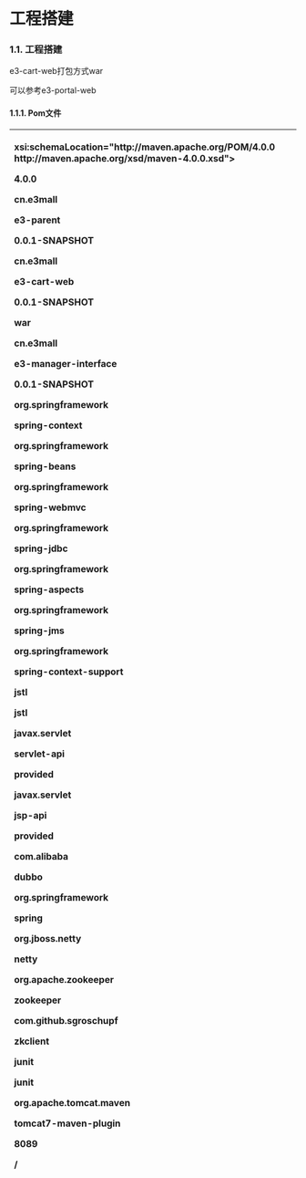 # 工程搭建

### 1.1. 工程搭建

e3-cart-web打包方式war

可以参考e3-portal-web

#### 1.1.1.                  Pom文件

<table>
  <thead>
    <tr>
      <th style="text-align:left">
        <p>
          <project xmlns="http://maven.apache.org/POM/4.0.0" xmlns:xsi="http://www.w3.org/2001/XMLSchema-instance"
          </p>
            <p>xsi:schemaLocation="http://maven.apache.org/POM/4.0.0 http://maven.apache.org/xsd/maven-4.0.0.xsd"></p>
            <p>
              <modelVersion>4.0.0</modelVersion>
            </p>
            <p>
              <parent>
            </p>
            <p>
              <groupId>cn.e3mall</groupId>
            </p>
            <p>
              <artifactId>e3-parent</artifactId>
            </p>
            <p>
              <version>0.0.1-SNAPSHOT</version>
            </p>
            <p>
              </parent>
            </p>
            <p>
              <groupId>cn.e3mall</groupId>
            </p>
            <p>
              <artifactId>e3-cart-web</artifactId>
            </p>
            <p>
              <version>0.0.1-SNAPSHOT</version>
            </p>
            <p>
              <packaging>war</packaging>
            </p>
            <p>
              <dependencies>
            </p>
            <p>
              <dependency>
            </p>
            <p>
              <groupId>cn.e3mall</groupId>
            </p>
            <p>
              <artifactId>e3-manager-interface</artifactId>
            </p>
            <p>
              <version>0.0.1-SNAPSHOT</version>
            </p>
            <p>
              </dependency>
            </p>
            <p>
              <!-- Spring -->
            </p>
            <p>
              <dependency>
            </p>
            <p>
              <groupId>org.springframework</groupId>
            </p>
            <p>
              <artifactId>spring-context</artifactId>
            </p>
            <p>
              </dependency>
            </p>
            <p>
              <dependency>
            </p>
            <p>
              <groupId>org.springframework</groupId>
            </p>
            <p>
              <artifactId>spring-beans</artifactId>
            </p>
            <p>
              </dependency>
            </p>
            <p>
              <dependency>
            </p>
            <p>
              <groupId>org.springframework</groupId>
            </p>
            <p>
              <artifactId>spring-webmvc</artifactId>
            </p>
            <p>
              </dependency>
            </p>
            <p>
              <dependency>
            </p>
            <p>
              <groupId>org.springframework</groupId>
            </p>
            <p>
              <artifactId>spring-jdbc</artifactId>
            </p>
            <p>
              </dependency>
            </p>
            <p>
              <dependency>
            </p>
            <p>
              <groupId>org.springframework</groupId>
            </p>
            <p>
              <artifactId>spring-aspects</artifactId>
            </p>
            <p>
              </dependency>
            </p>
            <p>
              <dependency>
            </p>
            <p>
              <groupId>org.springframework</groupId>
            </p>
            <p>
              <artifactId>spring-jms</artifactId>
            </p>
            <p>
              </dependency>
            </p>
            <p>
              <dependency>
            </p>
            <p>
              <groupId>org.springframework</groupId>
            </p>
            <p>
              <artifactId>spring-context-support</artifactId>
            </p>
            <p>
              </dependency>
            </p>
            <p>
              <!-- JSP相关 -->
            </p>
            <p>
              <dependency>
            </p>
            <p>
              <groupId>jstl</groupId>
            </p>
            <p>
              <artifactId>jstl</artifactId>
            </p>
            <p>
              </dependency>
            </p>
            <p>
              <dependency>
            </p>
            <p>
              <groupId>javax.servlet</groupId>
            </p>
            <p>
              <artifactId>servlet-api</artifactId>
            </p>
            <p>
              <scope>provided</scope>
            </p>
            <p>
              </dependency>
            </p>
            <p>
              <dependency>
            </p>
            <p>
              <groupId>javax.servlet</groupId>
            </p>
            <p>
              <artifactId>jsp-api</artifactId>
            </p>
            <p>
              <scope>provided</scope>
            </p>
            <p>
              </dependency>
            </p>
            <p>
              <!-- dubbo相关 -->
            </p>
            <p>
              <dependency>
            </p>
            <p>
              <groupId>com.alibaba</groupId>
            </p>
            <p>
              <artifactId>dubbo</artifactId>
            </p>
            <p>
              <!-- 排除依赖 -->
            </p>
            <p>
              <exclusions>
            </p>
            <p>
              <exclusion>
            </p>
            <p>
              <groupId>org.springframework</groupId>
            </p>
            <p>
              <artifactId>spring</artifactId>
            </p>
            <p>
              </exclusion>
            </p>
            <p>
              <exclusion>
            </p>
            <p>
              <groupId>org.jboss.netty</groupId>
            </p>
            <p>
              <artifactId>netty</artifactId>
            </p>
            <p>
              </exclusion>
            </p>
            <p>
              </exclusions>
            </p>
            <p>
              </dependency>
            </p>
            <p>
              <dependency>
            </p>
            <p>
              <groupId>org.apache.zookeeper</groupId>
            </p>
            <p>
              <artifactId>zookeeper</artifactId>
            </p>
            <p>
              </dependency>
            </p>
            <p>
              <dependency>
            </p>
            <p>
              <groupId>com.github.sgroschupf</groupId>
            </p>
            <p>
              <artifactId>zkclient</artifactId>
            </p>
            <p>
              </dependency>
            </p>
            <p>
              <dependency>
            </p>
            <p>
              <groupId>junit</groupId>
            </p>
            <p>
              <artifactId>junit</artifactId>
            </p>
            <p>
              </dependency>
            </p>
            <p>
              </dependencies>
            </p>
            <p>
              <!-- 配置tomcat插件 -->
            </p>
            <p>
              <build>
            </p>
            <p>
              <plugins>
            </p>
            <p>
              <plugin>
            </p>
            <p>
              <groupId>org.apache.tomcat.maven</groupId>
            </p>
            <p>
              <artifactId>tomcat7-maven-plugin</artifactId>
            </p>
            <p>
              <configuration>
            </p>
            <p>
              <port>8089</port>
            </p>
            <p>
              <path>/</path>
            </p>
            <p>
              </configuration>
            </p>
            <p>
              </plugin>
            </p>
            <p>
              </plugins>
            </p>
            <p>
              </build>
            </p>
            <p>
          </project>
          </p>
      </th>
    </tr>
  </thead>
  <tbody></tbody>
</table>